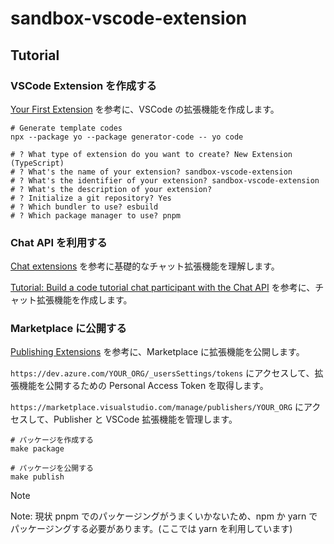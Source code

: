 # sandbox-vscode-extension

## Tutorial

### VSCode Extension を作成する

[Your First Extension](https://code.visualstudio.com/api/get-started/your-first-extension) を参考に、VSCode の拡張機能を作成します。

```shell
# Generate template codes
npx --package yo --package generator-code -- yo code

# ? What type of extension do you want to create? New Extension (TypeScript)
# ? What's the name of your extension? sandbox-vscode-extension
# ? What's the identifier of your extension? sandbox-vscode-extension
# ? What's the description of your extension?
# ? Initialize a git repository? Yes
# ? Which bundler to use? esbuild
# ? Which package manager to use? pnpm
```

### Chat API を利用する

[Chat extensions](https://code.visualstudio.com/api/extension-guides/chat) を参考に基礎的なチャット拡張機能を理解します。

[Tutorial: Build a code tutorial chat participant with the Chat API](https://code.visualstudio.com/api/extension-guides/chat-tutorial) を参考に、チャット拡張機能を作成します。

### Marketplace に公開する

[Publishing Extensions](https://code.visualstudio.com/api/working-with-extensions/publishing-extension) を参考に、Marketplace に拡張機能を公開します。

`https://dev.azure.com/YOUR_ORG/_usersSettings/tokens` にアクセスして、拡張機能を公開するための Personal Access Token を取得します。

`https://marketplace.visualstudio.com/manage/publishers/YOUR_ORG` にアクセスして、Publisher と VSCode 拡張機能を管理します。

```shell
# パッケージを作成する
make package

# パッケージを公開する
make publish
```

> [!NOTE]
> Note: 現状 pnpm でのパッケージングがうまくいかないため、npm か yarn でパッケージングする必要があります。(ここでは yarn を利用しています)
